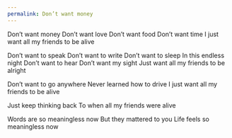 ```yaml
---
permalink: Don’t want money
---
```

Don’t want money 
Don’t want love 
Don’t want food 
Don’t want time 
I just want all my friends to be alive 


Don’t want to speak 
Don’t want to write 
Don’t want to sleep 
In this endless night 
Don’t want to hear 
Don’t want my sight 
Just want all my friends to be alright 

Don’t want to go anywhere 
Never learned how to drive 
I just want all my friends to be alive 

Just keep thinking back 
To when all my friends were alive 




Words are so meaningless now 
But they mattered to you 
Life feels so meaningless now